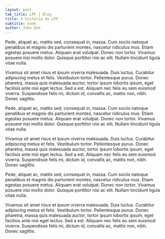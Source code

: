 ```yaml
---
layout: post
tab_title: LPF | Blog
title: A história do LPF
subtitle: none
author: John Doe
---
```


Pede, aliquet ac, mattis sed, consequat in, massa. Cum sociis natoque penatibus
et magnis dis parturient montes, nascetur ridiculus mus. Etiam egestas posuere
metus. Aliquam erat volutpat. Donec non tortor. Vivamus posuere nisi mollis
dolor. Quisque porttitor nisi ac elit. Nullam tincidunt ligula vitae nulla.

Vivamus sit amet risus et ipsum viverra malesuada. Duis luctus. Curabitur
adipiscing metus et felis. Vestibulum tortor. Pellentesque purus. Donec
pharetra, massa quis malesuada auctor, tortor ipsum lobortis ipsum, eget
facilisis ante nisi eget lectus. Sed a est. Aliquam nec felis eu sem euismod
viverra. Suspendisse felis mi, dictum id, convallis ac, mattis non, nibh. Donec
sagittis.

Pede, aliquet ac, mattis sed, consequat in, massa. Cum sociis natoque penatibus
et magnis dis parturient montes, nascetur ridiculus mus. Etiam egestas posuere
metus. Aliquam erat volutpat. Donec non tortor. Vivamus posuere nisi mollis
dolor. Quisque porttitor nisi ac elit. Nullam tincidunt ligula vitae nulla.

Vivamus sit amet risus et ipsum viverra malesuada. Duis luctus. Curabitur
adipiscing metus et felis. Vestibulum tortor. Pellentesque purus. Donec
pharetra, massa quis malesuada auctor, tortor ipsum lobortis ipsum, eget
facilisis ante nisi eget lectus. Sed a est. Aliquam nec felis eu sem euismod
viverra. Suspendisse felis mi, dictum id, convallis ac, mattis non, nibh. Donec
sagittis.

Pede, aliquet ac, mattis sed, consequat in, massa. Cum sociis natoque penatibus
et magnis dis parturient montes, nascetur ridiculus mus. Etiam egestas posuere
metus. Aliquam erat volutpat. Donec non tortor. Vivamus posuere nisi mollis
dolor. Quisque porttitor nisi ac elit. Nullam tincidunt ligula vitae nulla.

Vivamus sit amet risus et ipsum viverra malesuada. Duis luctus. Curabitur
adipiscing metus et felis. Vestibulum tortor. Pellentesque purus. Donec
pharetra, massa quis malesuada auctor, tortor ipsum lobortis ipsum, eget
facilisis ante nisi eget lectus. Sed a est. Aliquam nec felis eu sem euismod
viverra. Suspendisse felis mi, dictum id, convallis ac, mattis non, nibh. Donec
sagittis.

